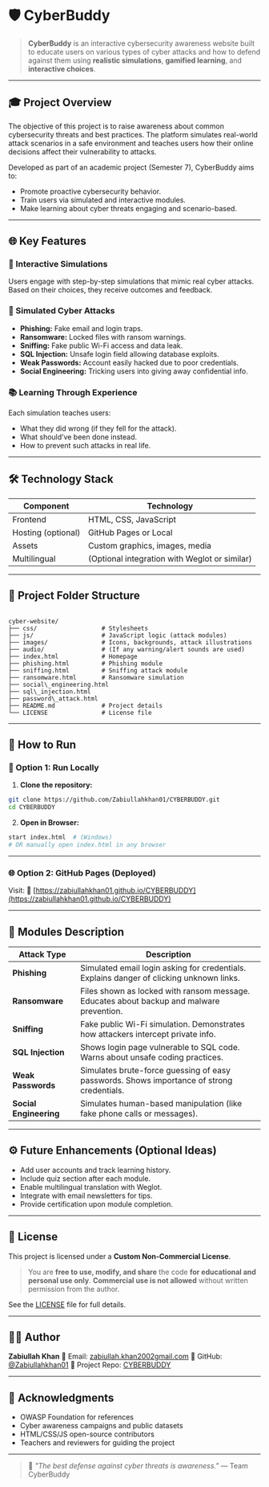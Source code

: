 
# 🛡️ CyberBuddy

> **CyberBuddy** is an interactive cybersecurity awareness website built to educate users on various types of cyber attacks and how to defend against them using **realistic simulations**, **gamified learning**, and **interactive choices**.

---

## 🎓 Project Overview

The objective of this project is to raise awareness about common cybersecurity threats and best practices. The platform simulates real-world attack scenarios in a safe environment and teaches users how their online decisions affect their vulnerability to attacks.

Developed as part of an academic project (Semester 7), CyberBuddy aims to:
- Promote proactive cybersecurity behavior.
- Train users via simulated and interactive modules.
- Make learning about cyber threats engaging and scenario-based.

---

## 🌐 Key Features

### 🧠 Interactive Simulations
Users engage with step-by-step simulations that mimic real cyber attacks. Based on their choices, they receive outcomes and feedback.

### 🚨 Simulated Cyber Attacks
- **Phishing:** Fake email and login traps.
- **Ransomware:** Locked files with ransom warnings.
- **Sniffing:** Fake public Wi-Fi access and data leak.
- **SQL Injection:** Unsafe login field allowing database exploits.
- **Weak Passwords:** Account easily hacked due to poor credentials.
- **Social Engineering:** Tricking users into giving away confidential info.

### 📚 Learning Through Experience
Each simulation teaches users:
- What they did wrong (if they fell for the attack).
- What should’ve been done instead.
- How to prevent such attacks in real life.

---

## 🛠️ Technology Stack

| Component        | Technology                 |
|------------------|----------------------------|
| Frontend         | HTML, CSS, JavaScript      |
| Hosting (optional) | GitHub Pages or Local      |
| Assets           | Custom graphics, images, media |
| Multilingual     | (Optional integration with Weglot or similar)

---

## 📂 Project Folder Structure

```

cyber-website/
├── css/                  # Stylesheets
├── js/                   # JavaScript logic (attack modules)
├── images/               # Icons, backgrounds, attack illustrations
├── audio/                # (If any warning/alert sounds are used)
├── index.html            # Homepage
├── phishing.html         # Phishing module
├── sniffing.html         # Sniffing attack module
├── ransomware.html       # Ransomware simulation
├── social\_engineering.html
├── sql\_injection.html
├── password\_attack.html
├── README.md             # Project details
└── LICENSE               # License file

````

---

## 🚀 How to Run

### 🔧 Option 1: Run Locally

1. **Clone the repository:**
```bash
git clone https://github.com/Zabiullahkhan01/CYBERBUDDY.git
cd CYBERBUDDY
````

2. **Open in Browser:**

```bash
start index.html  # (Windows)
# OR manually open index.html in any browser
```

---

### 🌐 Option 2: GitHub Pages (Deployed)

Visit:
🔗 [https://zabiullahkhan01.github.io/CYBERBUDDY](https://zabiullahkhan01.github.io/CYBERBUDDY)

---

## 📖 Modules Description

| Attack Type            | Description                                                                               |
| ---------------------- | ----------------------------------------------------------------------------------------- |
| **Phishing**           | Simulated email login asking for credentials. Explains danger of clicking unknown links.  |
| **Ransomware**         | Files shown as locked with ransom message. Educates about backup and malware prevention.  |
| **Sniffing**           | Fake public Wi-Fi simulation. Demonstrates how attackers intercept private info.          |
| **SQL Injection**      | Shows login page vulnerable to SQL code. Warns about unsafe coding practices.             |
| **Weak Passwords**     | Simulates brute-force guessing of easy passwords. Shows importance of strong credentials. |
| **Social Engineering** | Simulates human-based manipulation (like fake phone calls or messages).                   |

---

## ⚙️ Future Enhancements (Optional Ideas)

* Add user accounts and track learning history.
* Include quiz section after each module.
* Enable multilingual translation with Weglot.
* Integrate with email newsletters for tips.
* Provide certification upon module completion.

---

## 📜 License

This project is licensed under a **Custom Non-Commercial License**.

> You are **free to use, modify, and share** the code **for educational and personal use only**.
> **Commercial use is not allowed** without written permission from the author.

See the [LICENSE](./LICENSE) file for full details.

---

## 👨‍💻 Author

**Zabiullah Khan**
📧 Email: [zabiullah.khan2002gmail.com](mailto:zabiullah.khan2002gmail.com)
🔗 GitHub: [@Zabiullahkhan01](https://github.com/Zabiullahkhan01)
🔗 Project Repo: [CYBERBUDDY](https://github.com/Zabiullahkhan01/CYBERBUDDY)

---

## 🙏 Acknowledgments

* OWASP Foundation for references
* Cyber awareness campaigns and public datasets
* HTML/CSS/JS open-source contributors
* Teachers and reviewers for guiding the project

---

> 💬 *"The best defense against cyber threats is awareness."*
> — Team CyberBuddy
